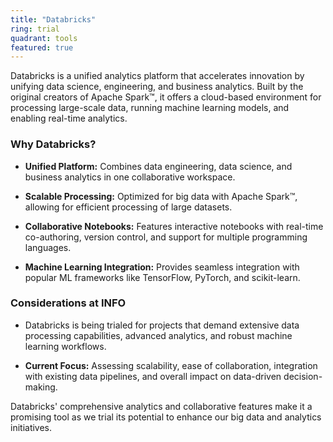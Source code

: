 ```yaml
---
title: "Databricks"
ring: trial
quadrant: tools
featured: true
---
```


Databricks is a unified analytics platform that accelerates innovation by unifying data science, engineering, and business analytics. Built by the original creators of Apache Spark™, it offers a cloud-based environment for processing large-scale data, running machine learning models, and enabling real-time analytics.

  

### Why Databricks?

- **Unified Platform:** Combines data engineering, data science, and business analytics in one collaborative workspace.

- **Scalable Processing:** Optimized for big data with Apache Spark™, allowing for efficient processing of large datasets.

- **Collaborative Notebooks:** Features interactive notebooks with real-time co-authoring, version control, and support for multiple programming languages.

- **Machine Learning Integration:** Provides seamless integration with popular ML frameworks like TensorFlow, PyTorch, and scikit-learn.

  

### Considerations at INFO

- Databricks is being trialed for projects that demand extensive data processing capabilities, advanced analytics, and robust machine learning workflows.

- **Current Focus:** Assessing scalability, ease of collaboration, integration with existing data pipelines, and overall impact on data-driven decision-making.

  

Databricks' comprehensive analytics and collaborative features make it a promising tool as we trial its potential to enhance our big data and analytics initiatives.